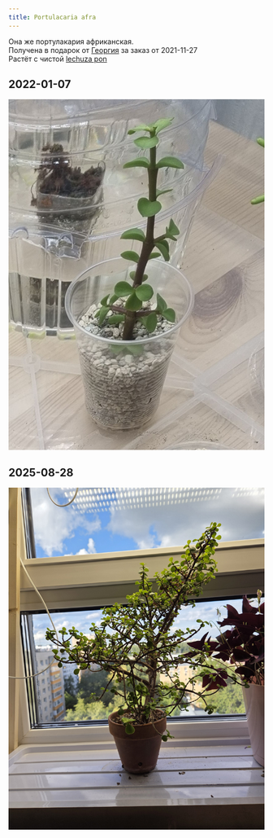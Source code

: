 ```yaml
---
title: Portulacaria afra
---
```

Она же портулакария африканская.  
Получена в подарок от [Георгия](/growing/personalies/aristov.md) за заказ от 2021-11-27  
Растёт с чистой [lechuza pon](/growing/substrat/lechuza-pon.md)  

## 2022-01-07
![2022-01-07](img/2022-01-07-portulacaria-arfa.jpg)  

## 2025-08-28
![2025-08-28](img/2025-08-28-portulacaria-arfa.jpg)  
